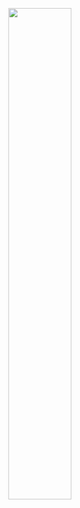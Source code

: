 [<img src="https://github.com/sutreamer/StoneAgeWindowsPackage/구동사진.png" width="50%">](https://github.com/sutreamer/StoneAgeWindowsPackage/구동영상.mp4 "Now in Android: 55")
